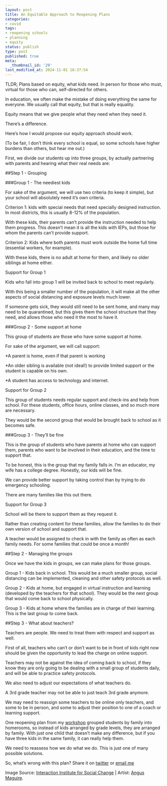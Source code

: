 ```yaml
---
layout: post
title: An Equitable Approach to Reopening Plans
categories:
- covid
tags:
- reopening schools
- planning
- equity
status: publish
type: post
published: true
meta:
  _thumbnail_id: '29'
last_modified_at: 2024-11-01 18:37:54
---
```


TLDR; Plans based on equity, what kids need. In person for those who must, virtual for those who can, self-directed for others.

In education, we often make the mistake of doing everything the same for everyone. We usually call that equity, but that is really equality.

Equity means that we give people what they need when they need it.

There’s a difference.

Here’s how I would propose our equity approach should work.

(To be fair, I don’t think every school is equal, so some schools have higher burdens than others, but hear me out.)

First, we divide our students up into three groups, by actually partnering with parents and hearing what their real needs are:

##Step 1 - Grouping


###Group 1 - The neediest kids


For sake of the argument, we will use two criteria (to keep it simple), but your school will absolutely need it’s own criteria.

Criterion 1: kids with special needs that need specially designed instruction. In most districts, this is usually 8-12% of the population.

With these kids, their parents can’t provide the instruction needed to help them progress. This doesn’t mean it is all the kids with IEPs, but those for whom the parents can’t provide support.

Criterion 2: Kids where both parents must work outside the home full time (essential workers, for example).

With these kids, there is no adult at home for them, and likely no older siblings at home either.

Support for Group 1

Kids who fall into group 1 will be invited back to school to meet regularly.

With this being a smaller number of the population, it will make all the other aspects of social distancing and exposure levels much lower.

If someone gets sick, they would still need to be sent home, and many may need to be quarantined, but this gives them the school structure that they need, and allows those who need it the most to have it.

###Group 2 - Some support at home


This group of students are those who have some support at home.

For sake of the argument, we will call support:

*A parent is home, even if that parent is working


*An older sibling is available (not ideal!) to provide limited support or the student is capable on his own.


*A student has access to technology and internet.

Support for Group 2

This group of students needs regular support and check-ins and help from school. For these students, office hours, online classes, and so much more are necessary.

They would be the second group that would be brought back to school as it becomes safe.

###Group 3 - They’ll be fine


This is the group of students who have parents at home who can support them, parents who want to be involved in their education, and the time to support that.

To be honest, this is the group that my family falls in. I’m an educator, my wife has a college degree. Honestly, our kids will be fine.

We can provide better support by taking control than by trying to do emergency schooling.

There are many families like this out there.

Support for Group 3

School will be there to support them as they request it.

Rather than creating content for these families, allow the families to do their own version of school and support that.

A teacher would be assigned to check in with the family as often as each family needs. For some families that could be once a month!

##Step 2 - Managing the groups


Once we have the kids in groups, we can make plans for those groups.

Group 1 - Kids back in school. This would be a much smaller group, social distancing can be implemented, cleaning and other safety protocols as well.

Group 2 - Kids at home, but engaged in virtual instruction and learning (developed by the teachers for that school). They would be the next group that would come back to school physically.

Group 3 - Kids at home where the families are in charge of their learning. This is the last group to come back.

##Step 3 - What about teachers?


Teachers are people. We need to treat them with respect and support as well.

First of all, teachers who can’t or don’t want to be in front of kids right now should be given the opportunity to lead the charge on online support.

Teachers may not be against the idea of coming back to school, if they know they are only going to be dealing with a small group of students daily, and will be able to practice safety protocols.

We also need to adjust our expectations of what teachers do.

A 3rd grade teacher may not be able to just teach 3rd grade anymore.

We may need to reassign some teachers to be online only teachers, and some to be in person, and some to adjust their position to one of a coach or learning support.

One reopening plan from my 
[workshop](http://jethrojones.com/reopen) grouped students by family into homerooms, so instead of kids arranged by grade levels, they are arranged by family. With just one child that doesn’t make any difference, but if you have three kids in the same family, it can really help them.

We need to reassess how we do what we do. This is just one of many possible solutions.

So, what’s wrong with this plan? Share it on 
[twitter](http://twitter.com/jethrojones) or 
[email me](jethro@paperlessprincipal.com)




Image Source: 
[Interaction Institute for Social Change](https://interactioninstitute.org) | Artist: 
[Angus Maguire](https://madewithangus.com).

